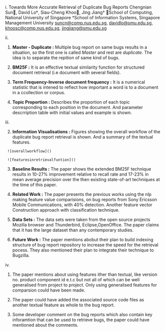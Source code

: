 i. Towards More Accurate Retrieval of Duplicate Bug Reports Chengnian Sun, David Lo†, Siau-Cheng Khoo, Jing Jiang† School of Computing, National University of Singapore †School of Information Systems, Singapore Management University suncn@comp.nus.edu.sg, davidlo@smu.edu.sg, khoosc@comp.nus.edu.sg, jingjiang@smu.edu.sg

ii.
   1. **Master - Duplicate :** 
     Multiple bug report on same bugs results in a situation, so the first one is called *Master* and rest are *duplicate*. The idea is to separate the repition of same kind of bugs.
   2. **BM25F :**
     It is an effective textual similarity function for structured document retrieval (i.e document with several fields).

   3. **Term Frequency-Inverse document frequency :**
    It is a numerical statistic that is intened to reflect how important a word is to a document in a ccollection or corpus.
   
   4. **Topic Proportion :**
     Describes the proportion of each topic corresponding to each position in the document. And parameter descrription table with initial values and example is shown.

iii.

   2. **Information Visualisations :**
     Figures showing the overall workflow of the duplicate bug report retrieval is shown. And a summary of the textual features.

     ![overallworkflow]()

     ![featuresinretrievalfuntion]()

   3. **Baseline Results :**
     The paper shows the extended BM25F technique results in 10-27% improvement relative to recall rate and 17-23% in mean average precision over the then existing state-of-art techniques at  the time of this paper.

   4. **Related Work :**
     The paper presents the previous works using the nlp making feature value comparisions, on bug reports from Sony Ericsson Mobile Communications, with 40% detection. Another feature vector Construction approach with classification technique.

   5. **Data Sets :**
     The data sets were taken from the open source projects Mozilla browser and Thunderbird, Eclipse,OpenOffice. The paper claims that it has the large dataset than any contemporary studies.

   6. **Future Work :**
      The paper mentions abobut their plan to build indexing structure of bug report repository to increase the speed for the retrieval pocess. They also mentioned their plan to integrate their technique to Bugzilla.

iv.
  1. The paper mentions about using features ither than textual, like version no. product component id e.t.c but not all of which can be well generalised from project to project. Only using generalised features for comparsion could have been made.

  2. The paper could have added the associated source code files as another textual feature as whole to the bug report. 
  
  3.  Some developer comment on the  bug reports which also contain key inforamtion that can be used to retrieve bugs, the paper could have mentioned about the comments.